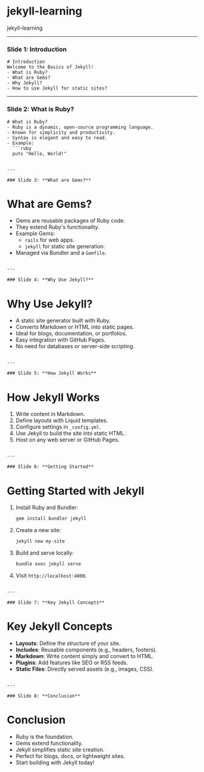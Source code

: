 # jekyll-learning
jekyll-learning

---

### Slide 1: **Introduction**
```
# Introduction
Welcome to the Basics of Jekyll!
- What is Ruby?
- What are Gems?
- Why Jekyll?
- How to use Jekyll for static sites?
```

---

### Slide 2: **What is Ruby?**
```
# What is Ruby?
- Ruby is a dynamic, open-source programming language.
- Known for simplicity and productivity.
- Syntax is elegant and easy to read.
- Example:
  ```ruby
  puts "Hello, World!"
  ```
```

---

### Slide 3: **What are Gems?**
```
# What are Gems?
- Gems are reusable packages of Ruby code.
- They extend Ruby's functionality.
- Example Gems:
  - `rails` for web apps.
  - `jekyll` for static site generation.
- Managed via Bundler and a `Gemfile`.
```

---

### Slide 4: **Why Use Jekyll?**
```
# Why Use Jekyll?
- A static site generator built with Ruby.
- Converts Markdown or HTML into static pages.
- Ideal for blogs, documentation, or portfolios.
- Easy integration with GitHub Pages.
- No need for databases or server-side scripting.
```

---

### Slide 5: **How Jekyll Works**
```
# How Jekyll Works
1. Write content in Markdown.
2. Define layouts with Liquid templates.
3. Configure settings in `_config.yml`.
4. Use Jekyll to build the site into static HTML.
5. Host on any web server or GitHub Pages.
```

---

### Slide 6: **Getting Started**
```
# Getting Started with Jekyll
1. Install Ruby and Bundler:
   ```bash
   gem install bundler jekyll
   ```
2. Create a new site:
   ```bash
   jekyll new my-site
   ```
3. Build and serve locally:
   ```bash
   bundle exec jekyll serve
   ```
4. Visit `http://localhost:4000`.
```

---

### Slide 7: **Key Jekyll Concepts**
```
# Key Jekyll Concepts
- **Layouts**: Define the structure of your site.
- **Includes**: Reusable components (e.g., headers, footers).
- **Markdown**: Write content simply and convert to HTML.
- **Plugins**: Add features like SEO or RSS feeds.
- **Static Files**: Directly served assets (e.g., images, CSS).
```

---

### Slide 8: **Conclusion**
```
# Conclusion
- Ruby is the foundation.
- Gems extend functionality.
- Jekyll simplifies static site creation.
- Perfect for blogs, docs, or lightweight sites.
- Start building with Jekyll today!
```
